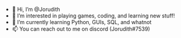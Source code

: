- 👋 Hi, I’m @Jorudith
- 👀 I’m interested in playing games, coding, and learning new stuff!
- 🌱 I’m currently learning Python, GUIs, SQL, and whatnot
- 📫 You can reach out to me on discord (Jorudith#7539)

<!---
Jorudith/Jorudith is a ✨ special ✨ repository because its `README.md` (this file) appears on your GitHub profile.
You can click the Preview link to take a look at your changes.
--->
